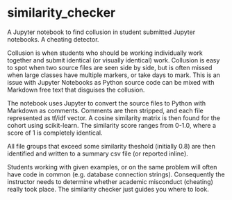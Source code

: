 # similarity_checker
A Jupyter notebook to find collusion in student submitted Jupyter notebooks. A cheating detector.

Collusion is when students who should be working individually work together and submit identical (or visually identical) work. Collusion is easy to spot when two source files are seen side by side, but is often missed when large classes have multiple markers, or take days to mark.
This is an issue with Jupyter Notebooks as Python source code can be mixed with Markdown free text that disguises the collusion.

The notebook uses Jupyter to convert the source files to Python with Markdown as comments. Comments are then stripped, and each file represented as tf/idf vector. A cosine similarity matrix is then found for the cohort using scikit-learn. The similarity score ranges from 0-1.0, where a score of 1 is completely identical.

All file groups that exceed some similarity theshold (initially 0.8) are then identified and written to a summary csv file (or reported inline).

Students working with given examples, or on the same problem will often have code in common (e.g. database connection strings). Consequently the instructor needs to determine whether academic misconduct (cheating) really took place. The similarity checker just guides you where to look.
